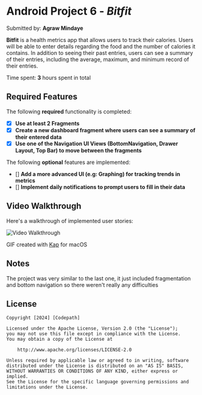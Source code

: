 # Android Project 6 - *Bitfit*

Submitted by: **Agraw Mindaye**

**Bitfit** is a health metrics app that allows users to track their calories. 
Users will be able to enter details regarding the food and the number of calories it contains. 
In addition to seeing their past entries, users can see a summary of their entries,
including the average, maximum, and minimum record of their entries.

Time spent: **3** hours spent in total

## Required Features

The following **required** functionality is completed:

- [x] **Use at least 2 Fragments**
- [x] **Create a new dashboard fragment where users can see a summary of their entered data**
- [x] **Use one of the Navigation UI Views (BottomNavigation, Drawer Layout, Top Bar) to move between the fragments**

The following **optional** features are implemented:

- [] **Add a more advanced UI (e.g: Graphing) for tracking trends in metrics**
- [] **Implement daily notifications to prompt users to fill in their data**

## Video Walkthrough

Here's a walkthrough of implemented user stories:

<img src='BitfitFragmentation.gif' title='Video Walkthrough' width='' alt='Video Walkthrough' />


GIF created with [Kap](https://getkap.co/) for macOS

## Notes

The project was very similar to the last one, 
it just included fragmentation and bottom navigation so 
there weren't really any difficulties

## License

    Copyright [2024] [Codepath]

    Licensed under the Apache License, Version 2.0 (the "License");
    you may not use this file except in compliance with the License.
    You may obtain a copy of the License at

        http://www.apache.org/licenses/LICENSE-2.0

    Unless required by applicable law or agreed to in writing, software
    distributed under the License is distributed on an "AS IS" BASIS,
    WITHOUT WARRANTIES OR CONDITIONS OF ANY KIND, either express or implied.
    See the License for the specific language governing permissions and
    limitations under the License.